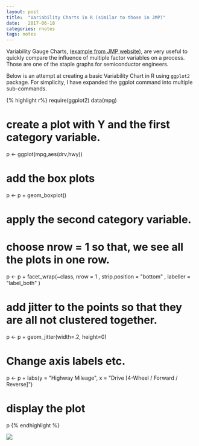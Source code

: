 ```yaml
---
layout: post
title:  "Variability Charts in R (similar to those in JMP)"
date:   2017-06-18
categories: rnotes
tags: notes
---
```


Variability Gauge Charts, ([example from JMP website](http://www.jmp.com/support/help/Variability_Gauge_Charts.shtml)), are very useful to quickly compare the influence of multiple factor variables on a process. Those are one of the staple graphs for semiconductor engineers.

Below is an attempt at creating a basic Variability Chart in R using `ggplot2` package. For simplicity, I have expanded the ggplot command into multiple sub-commands.

{% highlight r%}
require(ggplot2)
data(mpg)

# create a plot with Y and the first category variable. 
p <- ggplot(mpg,aes(drv,hwy))

# add the box plots
p <- p + geom_boxplot() 

# apply the second category variable. 
# choose nrow = 1 so that, we see all the plots in one row. 
p <- p + facet_wrap(~class, nrow = 1 , strip.position = "bottom" , labeller = "label_both" )

# add jitter to the points so that they are all not clustered together. 
p <- p + geom_jitter(width=.2, height=0)

# Change axis labels etc. 

p <- p + labs(y = "Highway Mileage", x = "Drive [4-Wheel / Forward / Reverse]")

# display the plot
p
{% endhighlight %}

![](Variability-Charts-in-R_files/figure-markdown_github/varibility_chart_example-1.png)
